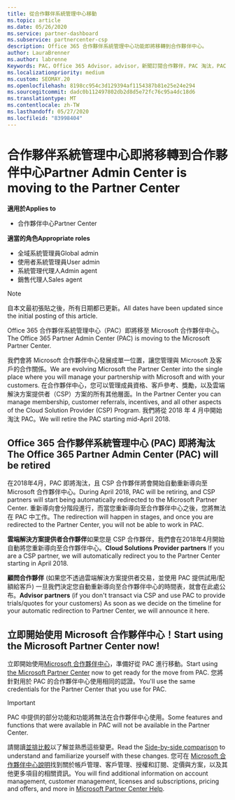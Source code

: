 ```yaml
---
title: 從合作夥伴系統管理中心移動
ms.topic: article
ms.date: 05/26/2020
ms.service: partner-dashboard
ms.subservice: partnercenter-csp
description: Office 365 合作夥伴系統管理中心功能即將移轉到合作夥伴中心。
author: LauraBrenner
ms.author: labrenne
Keywords: PAC，Office 365 Advisor，advisor，新聞訂閱合作夥伴，PAC 淘汰，PAC 淘汰
ms.localizationpriority: medium
ms.custom: SEOMAY.20
ms.openlocfilehash: 8198cc954c3d129394af1154387b81e25e24e294
ms.sourcegitcommit: dadc0b112497802db2d8d5e72fc76c95a4dc18d6
ms.translationtype: MT
ms.contentlocale: zh-TW
ms.lasthandoff: 05/27/2020
ms.locfileid: "83998404"
---
```

# <a name="partner-admin-center-is-moving-to-the-partner-center"></a><span data-ttu-id="d41d9-104">合作夥伴系統管理中心即將移轉到合作夥伴中心</span><span class="sxs-lookup"><span data-stu-id="d41d9-104">Partner Admin Center is moving to the Partner Center</span></span>

<span data-ttu-id="d41d9-105">**適用於**</span><span class="sxs-lookup"><span data-stu-id="d41d9-105">**Applies to**</span></span>

- <span data-ttu-id="d41d9-106">合作夥伴中心</span><span class="sxs-lookup"><span data-stu-id="d41d9-106">Partner Center</span></span>

<span data-ttu-id="d41d9-107">**適當的角色**</span><span class="sxs-lookup"><span data-stu-id="d41d9-107">**Appropriate roles**</span></span>
- <span data-ttu-id="d41d9-108">全域系統管理員</span><span class="sxs-lookup"><span data-stu-id="d41d9-108">Global admin</span></span>
- <span data-ttu-id="d41d9-109">使用者系統管理員</span><span class="sxs-lookup"><span data-stu-id="d41d9-109">User admin</span></span>
- <span data-ttu-id="d41d9-110">系統管理代理人</span><span class="sxs-lookup"><span data-stu-id="d41d9-110">Admin agent</span></span>
- <span data-ttu-id="d41d9-111">銷售代理人</span><span class="sxs-lookup"><span data-stu-id="d41d9-111">Sales agent</span></span>

> [!NOTE]  
> <span data-ttu-id="d41d9-112">自本文最初張貼之後，所有日期都已更新。</span><span class="sxs-lookup"><span data-stu-id="d41d9-112">All dates have been updated since the initial posting of this article.</span></span>

<span data-ttu-id="d41d9-113">Office 365 合作夥伴系統管理中心（PAC）即將移至 Microsoft 合作夥伴中心。</span><span class="sxs-lookup"><span data-stu-id="d41d9-113">The Office 365 Partner Admin Center (PAC) is moving to the Microsoft Partner Center.</span></span>

<span data-ttu-id="d41d9-114">我們會將 Microsoft 合作夥伴中心發展成單一位置，讓您管理與 Microsoft 及客戶的合作關係。</span><span class="sxs-lookup"><span data-stu-id="d41d9-114">We are evolving Microsoft the Partner Center into the single place where you will manage your partnership with Microsoft and with your customers.</span></span> <span data-ttu-id="d41d9-115">在合作夥伴中心，您可以管理成員資格、客戶參考、獎勵，以及雲端解決方案提供者（CSP）方案的所有其他層面。</span><span class="sxs-lookup"><span data-stu-id="d41d9-115">In the Partner Center you can manage membership, customer referrals, incentives, and all other aspects of the Cloud Solution Provider (CSP) Program.</span></span> <span data-ttu-id="d41d9-116">我們將從 2018 年 4 月中開始淘汰 PAC。</span><span class="sxs-lookup"><span data-stu-id="d41d9-116">We will retire the PAC starting mid-April 2018.</span></span>

## <a name="the-office-365-partner-admin-center-pac-will-be-retired"></a><span data-ttu-id="d41d9-117">Office 365 合作夥伴系統管理中心 (PAC) 即將淘汰</span><span class="sxs-lookup"><span data-stu-id="d41d9-117">The Office 365 Partner Admin Center (PAC) will be retired</span></span>

<span data-ttu-id="d41d9-118">在2018年4月，PAC 即將淘汰，且 CSP 合作夥伴將會開始自動重新導向至 Microsoft 合作夥伴中心。</span><span class="sxs-lookup"><span data-stu-id="d41d9-118">During April 2018, PAC will be retiring, and CSP partners will start being automatically redirected to the Microsoft Partner Center.</span></span> <span data-ttu-id="d41d9-119">重新導向會分階段進行，而當您重新導向至合作夥伴中心之後，您將無法在 PAC 中工作。</span><span class="sxs-lookup"><span data-stu-id="d41d9-119">The redirection will happen in stages, and once you are redirected to the Partner Center, you will not be able to work in PAC.</span></span> 

<span data-ttu-id="d41d9-120">**雲端解決方案提供者合作夥伴**如果您是 CSP 合作夥伴，我們會在2018年4月開始自動將您重新導向至合作夥伴中心。</span><span class="sxs-lookup"><span data-stu-id="d41d9-120">**Cloud Solutions Provider partners** If you are a CSP partner, we will automatically redirect you to the Partner Center starting in April 2018.</span></span> 

<span data-ttu-id="d41d9-121">**顧問合作夥伴** (如果您不透過雲端解決方案提供者交易，並使用 PAC 提供試用/配額給客戶) 一旦我們決定您自動重新導向至合作夥伴中心的時間表，就會在此處公布。</span><span class="sxs-lookup"><span data-stu-id="d41d9-121">**Advisor partners** (if you don't transact via CSP and use PAC to provide trials/quotes for your customers) As soon as we decide on the timeline for your automatic redirection to Partner Center, we will announce it here.</span></span> 


## <a name="start-using-the-microsoft-partner-center-now"></a><span data-ttu-id="d41d9-122">立即開始使用 Microsoft 合作夥伴中心！</span><span class="sxs-lookup"><span data-stu-id="d41d9-122">Start using the Microsoft Partner Center now!</span></span>

<span data-ttu-id="d41d9-123">立即開始使用[Microsoft 合作夥伴中心](https://partnercenter.microsoft.com/)，準備好從 PAC 進行移動。</span><span class="sxs-lookup"><span data-stu-id="d41d9-123">Start using [the Microsoft Partner Center](https://partnercenter.microsoft.com/) now to get ready for the move from PAC.</span></span>  <span data-ttu-id="d41d9-124">您將針對用於 PAC 的合作夥伴中心使用相同的認證。</span><span class="sxs-lookup"><span data-stu-id="d41d9-124">You'll use the same credentials for the Partner Center that you use for PAC.</span></span>

> [!IMPORTANT]  
> <span data-ttu-id="d41d9-125">PAC 中提供的部分功能和功能將無法在合作夥伴中心使用。</span><span class="sxs-lookup"><span data-stu-id="d41d9-125">Some features and functions that were available in PAC will not be available in the Partner Center.</span></span>

 <span data-ttu-id="d41d9-126">請閱讀[並排比較](moving-from-pac-to-pc.md)以了解並熟悉這些變更。</span><span class="sxs-lookup"><span data-stu-id="d41d9-126">Read the [Side-by-side comparison](moving-from-pac-to-pc.md) to understand and familiarize yourself with these changes.</span></span>  <span data-ttu-id="d41d9-127">您可在 [Microsoft 合作夥伴中心說明](https://docs.microsoft.com/partner-center/)找到關於帳戶管理、客戶管理、授權和訂閱、定價與方案，以及其他更多項目的相關資訊。</span><span class="sxs-lookup"><span data-stu-id="d41d9-127">You will find additional information on account management, customer management, licenses and subscriptions, pricing and offers, and more in [Microsoft Partner Center Help](https://docs.microsoft.com/partner-center/).</span></span>